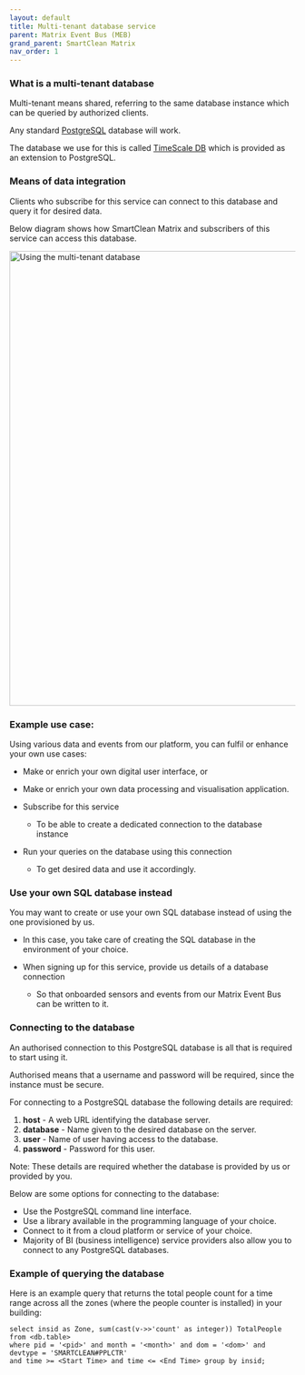 ```yaml
---
layout: default
title: Multi-tenant database service
parent: Matrix Event Bus (MEB)
grand_parent: SmartClean Matrix
nav_order: 1
---
```


### What is a multi-tenant database
Multi-tenant means shared, referring to the same database instance which can be queried by authorized clients.

Any standard [PostgreSQL](https://www.postgresql.org) database will work.

The database we use for this is called [TimeScale DB](https://docs.timescale.com) which is provided as an
 extension to PostgreSQL.


### Means of data integration
Clients who subscribe for this service can connect to this database and query it for desired data.

Below diagram shows how SmartClean Matrix and subscribers of this service can access this database.

<img alt="Using the multi-tenant database" src="https://www.smartclean.io/matrix/images/Multi-Tenant-DB.png" title="Using the multi-tenant database" width="800"/>


### Example use case:
Using various data and events from our platform, you can fulfil or enhance your own use cases:
- Make or enrich your own digital user interface, or
- Make or enrich your own data processing and visualisation application. 

- Subscribe for this service
  - To be able to create a dedicated connection to the database instance
- Run your queries on the database using this connection
  - To get desired data and use it accordingly.


### Use your own SQL database instead
You may want to create or use your own SQL database instead of using the one provisioned by us.

- In this case, you take care of creating the SQL database in the environment of your choice.

- When signing up for this service, provide us details of a database connection
  - So that onboarded sensors and events from our Matrix Event Bus can be written to it.
  

### Connecting to the database
An authorised connection to this PostgreSQL database is all that is required to start using it.

Authorised means that a username and password will be required, since the instance must be secure.

For connecting to a PostgreSQL database the following details are required:
1. **host** - A web URL identifying the database server.
2. **database** - Name given to the desired database on the server.
3. **user** - Name of user having access to the database.
4. **password** - Password for this user.

Note: These details are required whether the database is provided by us or provided by you. 

Below are some options for connecting to the database:
- Use the PostgreSQL command line interface.
- Use a library available in the programming language of your choice.
- Connect to it from a cloud platform or service of your choice. 
- Majority of BI (business intelligence) service providers also allow you to connect to any PostgreSQL databases.

### Example of querying the database
Here is an example query that returns the total people count for a time range 
across all the zones (where the people counter is installed) in your building:
 ```
 select insid as Zone, sum(cast(v->>'count' as integer)) TotalPeople from <db.table>
 where pid = '<pid>' and month = '<month>' and dom = '<dom>' and devtype = 'SMARTCLEAN#PPLCTR'
 and time >= <Start Time> and time <= <End Time> group by insid;
 ```
